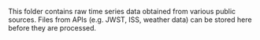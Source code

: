 This folder contains raw time series data obtained from various public sources. Files from APIs (e.g. JWST, ISS, weather data) can be stored here before they are processed.
